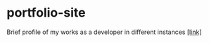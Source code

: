 # portfolio-site
Brief profile of my works as a developer in different instances
[[link]](https://aovnkv.github.io/profile/)
